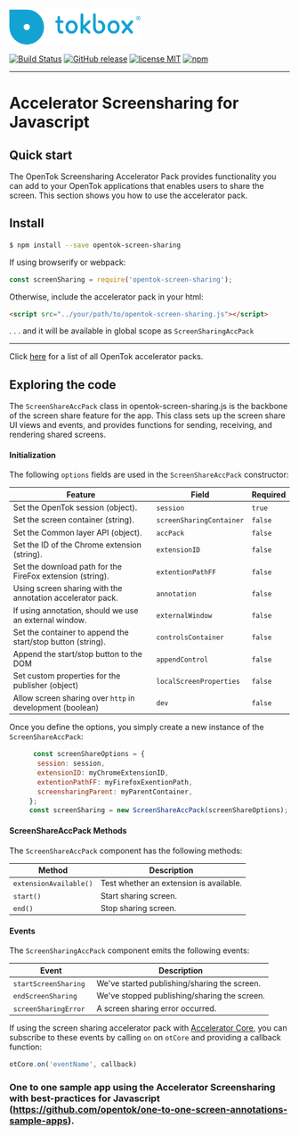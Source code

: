 ![logo](tokbox-logo.png)


[![Build Status](https://travis-ci.org/opentok/accelerator-screen-sharing-js.svg?branch=master)](https://travis-ci.org/opentok/accelerator-screen-sharing-js)
[![GitHub release](https://img.shields.io/github/release/opentok/accelerator-screen-sharing-js.svg)](./README.md)
[![license MIT](https://img.shields.io/github/license/mashape/apistatus.svg)](./.github/LICENSE)
[![npm](https://img.shields.io/npm/v/opentok-screen-sharing.svg)](https://www.npmjs.com/package/opentok-screen-sharing)

-------

# Accelerator Screensharing for Javascript<br/>


## Quick start

The OpenTok Screensharing Accelerator Pack provides functionality you can add to your OpenTok applications that enables users to share the screen. This section shows you how to use the accelerator pack.

## Install

```bash
$ npm install --save opentok-screen-sharing
```
If using browserify or webpack:

```javascript
const screenSharing = require('opentok-screen-sharing');
```

Otherwise, include the accelerator pack in your html:

```html
<script src="../your/path/to/opentok-screen-sharing.js"></script>
```
 . . . and it will be available in global scope as `ScreenSharingAccPack`

-----------------

Click [here](https://www.npmjs.com/search?q=opentok-acc-pack) for a list of all OpenTok accelerator packs.

## Exploring the code

The `ScreenShareAccPack` class in opentok-screen-sharing.js is the backbone of the screen share feature for the app.
This class sets up the screen share UI views and events, and provides functions for sending, receiving, and rendering shared screens.

#### Initialization

The following `options` fields are used in the `ScreenShareAccPack` constructor:<br/>

 Feature        | Field  | Required
 ------------- | ------------- | ------------
Set the OpenTok session  (object).| `session` |`true`
Set the screen container (string). | `screenSharingContainer`  |`false`
Set the Common layer API (object). | `accPack` |`false`
Set the ID of the Chrome extension (string). | `extensionID` |`false`
Set the download path for the FireFox extension (string). | `extentionPathFF` |`false`
Using screen sharing with the annotation accelerator pack.| `annotation` |`false`
If using annotation, should we use an external window.| `externalWindow` |`false`
Set the container to append the start/stop button (string).| `controlsContainer` |`false`
Append the start/stop button to the DOM| `appendControl` |`false`
Set custom properties for the publisher (object)| `localScreenProperties`|`false`
Allow screen sharing over `http` in development (boolean)| `dev`|`false`

Once you define the options, you simply create a new instance of the  `ScreenShareAccPack`:

```javascript
      const screenShareOptions = {
       session: session,
       extensionID: myChromeExtensionID,
       extentionPathFF: myFirefoxExentionPath,
       screensharingParent: myParentContainer,
     };
     const screenSharing = new ScreenShareAccPack(screenShareOptions);
```

#### ScreenShareAccPack Methods

The `ScreenShareAccPack` component has the following methods:

| Method        | Description  |
| ------------- | ------------- |
| `extensionAvailable()` |  Test whether an extension is available.  |
| `start()` | Start sharing screen.  |
| `end()` | Stop sharing screen.  |

#### Events

The `ScreenSharingAccPack` component emits the following events:

 Event        | Description
 ------------- | -------------
 `startScreenSharing ` | We've started publishing/sharing the screen.
 `endScreenSharing ` | We've stopped publishing/sharing the screen.
 `screenSharingError ` | A screen sharing error occurred.

If using the screen sharing accelerator pack with [Accelerator Core](https://github.com/opentok/accelerator-core-js), you can subscribe to these events by calling `on` on  `otCore` and providing a callback function:

```javascript
otCore.on('eventName', callback)
```

### One to one sample app using the Accelerator Screensharing with best-practices for Javascript (https://github.com/opentok/one-to-one-screen-annotations-sample-apps).
